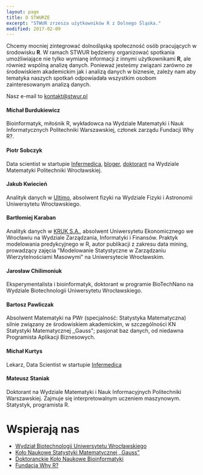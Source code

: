 ```yaml
---
layout: page
title: O STWURZE
excerpt: "STWUR zrzesza użytkowników R z Dolnego Śląska."
modified: 2017-02-09
---
```


Chcemy mocniej zintegrować dolnośląską społeczność osób pracujących w środowisku **R**. W ramach STWUR będziemy organizować spotkania umożliwiające nie tylko wymianę informacji z innymi użytkownikami **R**, ale również wspólną analizę danych. Ponieważ jesteśmy związani zarówno ze środowiskiem akademickim jak i analizą danych w biznesie, zależy nam aby tematyka naszych spotkań odpowiadała wszystkim osobom zainteresowanym analizą danych.

Nasz e-mail to kontakt@stwur.pl

#### Michał Burdukiewicz

Bioinformatyk, miłośnik R, wykładowca na Wydziale Matematyki i Nauk Informatycznych Politechniki Warszawskiej, członek zarządu Fundacji Why R?.

#### Piotr Sobczyk

Data scientist w startupie [Infermedica](http://infermedica.com/), [bloger](http://szychtawdanych.pl/), 
[doktorant](http://prac.im.pwr.wroc.pl/~sobczyk/) na Wydziale Matematyki Politechniki Wrocławskiej.

#### Jakub Kwiecień

Analityk danych w [Ultimo](https://ultimo.pl/), absolwent fizyki na Wydziale Fizyki i Astronomii Uniwersytetu Wrocławskiego.

#### Bartłomiej Karaban

Analityk danych w [KRUK S.A.](https://pl.kruk.eu/kariera/zespoly-analityczne), absolwent Uniwersytetu Ekonomicznego we Wrocławiu na Wydziale Zarządzania, Informatyki i Finansów. Praktyk modelowania predykcyjnego w R, autor publikacji z zakresu data mining, prowadzący zajęcia "Modelowanie Statystyczne w Zarządzaniu Wierzytelnościami Masowymi" na Uniwersytecie Wrocławskim.

#### Jarosław Chilimoniuk

Eksperymentalista i bioinformatyk, doktorant w programie BioTechNano na Wydziale Biotechnologii Uniwersytetu Wrocławskiego.

#### Bartosz Pawliczak

Absolwent Matematyki na PWr (specjalność: Statystyka Matematyczna) silnie związany ze środowiskiem akademickim, w szczególności KN Statystyki Matematycznej ,,Gauss"; pasjonat baz danych, od niedawna Programista Aplikacji Biznesowych.

#### Michał Kurtys
Lekarz, Data Scientist w startupie [Infermedica](http://infermedica.com/)

#### Mateusz Staniak

Doktorant na Wydziale Matematyki i Nauk Informacyjnych Politechniki Warszawskiej. Zajmuje się interpretowalnym uczeniem maszynowym. Statystyk, programista R.


# Wspierają nas

* [Wydział Biotechnologii Uniwersytetu Wrocławskiego](http://www.biotech.uni.wroc.pl/)
* [Koło Naukowe Statystyki Matematycznej ,,Gauss"](http://gauss.im.pwr.wroc.pl)
* [Doktoranckie Koło Naukowe Bioinformatyki](http://michbur.github.io/DKNB/)
* [Fundacja Why R?](http://whyr.pl)
